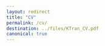 ```yaml
---
layout: redirect
title: "CV"
permalink: /cv/
destination: ../files/KTran_CV.pdf
canonical: true
---
```

